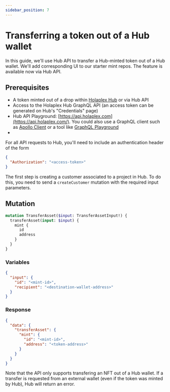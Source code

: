 ```yaml
---
sidebar_position: 7
---
```


# Transferring a token out of a Hub wallet

In this guide, we'll use Hub API to transfer a Hub-minted token out of a Hub wallet. We'll add corresponding UI to our starter mint repos. The feature is available now via Hub API.

## Prerequisites

- A token minted out of a drop within [Holaplex Hub](https://hub.holaplex.com/) or via Hub API
- Access to the Holaplex Hub GraphQL API (an access token can be generated on Hub's "Credentials" page)
- Hub API Playground: [https://api.holaplex.com](https://api.holaplex.com/). You could also use a GraphQL client such as [Apollo Client](https://www.apollographql.com/client/) or a tool like [GraphQL Playground](https://github.com/graphql/graphql-playground)
-

For all API requests to Hub, you'll need to include an authentication header of the form

```json
{
  "Authorization": "<access-token>"
}
```

The first step is creating a customer associated to a project in Hub. To do this, you need to send a `createCustomer` mutation with the required input parameters.

## Mutation

```graphql
mutation TransferAsset($input: TransferAssetInput!) {
  transferAsset(input: $input) {
    mint {
      id
      address
    }
  }
}
```

### Variables

```json
{
  "input": {
    "id": "<mint-id>",
    "recipient": "<destination-wallet-address>"
  }
}
```

### Response

```json
{
  "data": {
    "transferAsset": {
      "mint": {
        "id": "<mint-id>",
        "address": "<token-address>"
      }
    }
  }
}
```

Note that the API only supports transfering an NFT out of a Hub wallet. If a transfer is requested from an external wallet (even if the token was minted by Hub), Hub will return an error.
